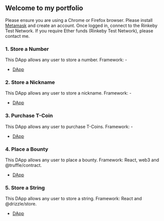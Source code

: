 ## Welcome to my portfolio
Please ensure you are using a Chrome or Firefox browser. Please install [Metamask](https://metamask.io/download.html) and create an account. Once logged in, connect to the Rinkeby Test Network. If you require Ether funds (Rinkeby Test Network), please contact me.

### 1. Store a Number
This DApp allows any user to store a number.
Framework: -

 * [DApp](1_Number/src/index.html)

### 2. Store a Nickname
This DApp allows any user to store a nickname.
Framework: -

 * [DApp](2_Nickname/src/index.html)

### 3. Purchase T-Coin
This DApp allows any user to purchase T-Coins.
Framework: -

 * [DApp](2_Nickname/src/index.html)

### 4. Place a Bounty
This DApp allows any user to place a bounty.
Framework: React, web3 and @truffle/contract. 

 * [DApp](4_BountyHunt/build)

### 5. Store a String
This DApp allows any user to store a string. 
Framework: React and @drizzle/store.

 * [DApp](5_String_Handling/build)

 